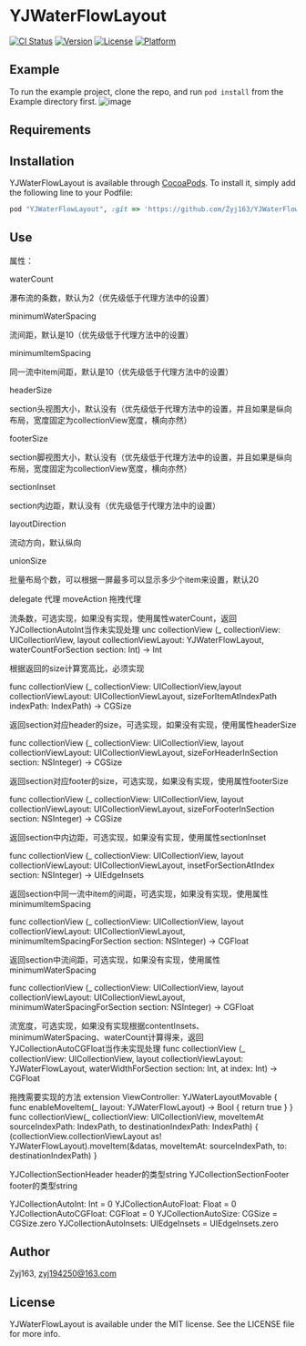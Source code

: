 # YJWaterFlowLayout

[![CI Status](http://img.shields.io/travis/Zyj163/YJWaterFlowLayout.svg?style=flat)](https://travis-ci.org/Zyj163/YJWaterFlowLayout)
[![Version](https://img.shields.io/cocoapods/v/YJWaterFlowLayout.svg?style=flat)](http://cocoapods.org/pods/YJWaterFlowLayout)
[![License](https://img.shields.io/cocoapods/l/YJWaterFlowLayout.svg?style=flat)](http://cocoapods.org/pods/YJWaterFlowLayout)
[![Platform](https://img.shields.io/cocoapods/p/YJWaterFlowLayout.svg?style=flat)](http://cocoapods.org/pods/YJWaterFlowLayout)

## Example

To run the example project, clone the repo, and run `pod install` from the Example directory first.
![image](https://github.com/Zyj163/YJWaterFlowLayout/blob/master/Example/YJWaterFlowLayout/movie.gif)
## Requirements

## Installation

YJWaterFlowLayout is available through [CocoaPods](http://cocoapods.org). To install
it, simply add the following line to your Podfile:

```ruby
pod "YJWaterFlowLayout", :git => 'https://github.com/Zyj163/YJWaterFlowLayout.git'
```

## Use
属性：

waterCount

瀑布流的条数，默认为2（优先级低于代理方法中的设置）


minimumWaterSpacing

流间距，默认是10（优先级低于代理方法中的设置）


minimumItemSpacing

同一流中item间距，默认是10（优先级低于代理方法中的设置）


headerSize

section头视图大小，默认没有（优先级低于代理方法中的设置，并且如果是纵向布局，宽度固定为collectionView宽度，横向亦然）


footerSize

section脚视图大小，默认没有（优先级低于代理方法中的设置，并且如果是纵向布局，宽度固定为collectionView宽度，横向亦然）


sectionInset

section内边距，默认没有（优先级低于代理方法中的设置）


layoutDirection

流动方向，默认纵向


unionSize

批量布局个数，可以根据一屏最多可以显示多少个item来设置，默认20


delegate  代理
moveAction 拖拽代理


流条数，可选实现，如果没有实现，使用属性waterCount，返回YJCollectionAutoInt当作未实现处理
unc collectionView (_ collectionView: UICollectionView, layout collectionViewLayout: YJWaterFlowLayout, waterCountForSection section: Int) -> Int

根据返回的size计算宽高比，必须实现

func collectionView (_ collectionView: UICollectionView,layout collectionViewLayout: UICollectionViewLayout,
sizeForItemAtIndexPath indexPath: IndexPath) -> CGSize


返回section对应header的size，可选实现，如果没有实现，使用属性headerSize

func collectionView (_ collectionView: UICollectionView, layout collectionViewLayout: UICollectionViewLayout,
sizeForHeaderInSection section: NSInteger) -> CGSize


返回section对应footer的size，可选实现，如果没有实现，使用属性footerSize

func collectionView (_ collectionView: UICollectionView, layout collectionViewLayout: UICollectionViewLayout,
sizeForFooterInSection section: NSInteger) -> CGSize


返回section中内边距，可选实现，如果没有实现，使用属性sectionInset

func collectionView (_ collectionView: UICollectionView, layout collectionViewLayout: UICollectionViewLayout,
insetForSectionAtIndex section: NSInteger) -> UIEdgeInsets


返回section中同一流中item的间距，可选实现，如果没有实现，使用属性minimumItemSpacing

func collectionView (_ collectionView: UICollectionView, layout collectionViewLayout: UICollectionViewLayout,
minimumItemSpacingForSection section: NSInteger) -> CGFloat


返回section中流间距，可选实现，如果没有实现，使用属性minimumWaterSpacing

func collectionView (_ collectionView: UICollectionView, layout collectionViewLayout: UICollectionViewLayout,
minimumWaterSpacingForSection section: NSInteger) -> CGFloat

流宽度，可选实现，如果没有实现根据contentInsets、minimumWaterSpacing、waterCount计算得来，返回YJCollectionAutoCGFloat当作未实现处理
func collectionView (_ collectionView: UICollectionView, layout collectionViewLayout: YJWaterFlowLayout,
waterWidthForSection section: Int, at index: Int) -> CGFloat

拖拽需要实现的方法
extension ViewController: YJWaterLayoutMovable {
	func enableMoveItem(_ layout: YJWaterFlowLayout) -> Bool {
		return true
	}
}
func collectionView(_ collectionView: UICollectionView, moveItemAt sourceIndexPath: IndexPath, to destinationIndexPath: IndexPath) {
	(collectionView.collectionViewLayout as! YJWaterFlowLayout).moveItem(&datas, moveItemAt: sourceIndexPath, to: destinationIndexPath)
}

YJCollectionSectionHeader  header的类型string
YJCollectionSectionFooter  footer的类型string

YJCollectionAutoInt: Int = 0
YJCollectionAutoFloat: Float = 0
YJCollectionAutoCGFloat: CGFloat = 0
YJCollectionAutoSize: CGSize = CGSize.zero
YJCollectionAutoInsets: UIEdgeInsets = UIEdgeInsets.zero

## Author

Zyj163, zyj194250@163.com

## License

YJWaterFlowLayout is available under the MIT license. See the LICENSE file for more info.
